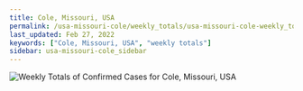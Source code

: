```yaml
---
title: Cole, Missouri, USA
permalink: /usa-missouri-cole/weekly_totals/usa-missouri-cole-weekly_totals.html
last_updated: Feb 27, 2022
keywords: ["Cole, Missouri, USA", "weekly totals"]
sidebar: usa-missouri-cole_sidebar
---
```


![Weekly Totals of Confirmed Cases for Cole, Missouri, USA](/covid_tracker/images/graphs/usa-missouri-cole-weekly_totals_graph.png)
